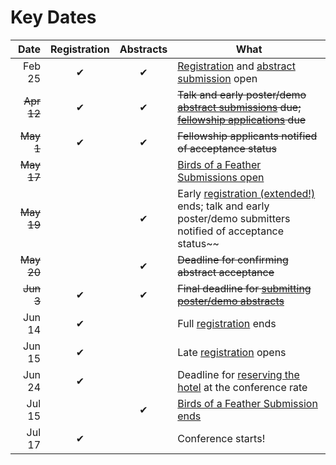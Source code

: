 <slot name="/events/gcc2022/header" />

# Key Dates

| Date   | Registration | Abstracts | What |
| -----: | :---: | :---: | --- |
| Feb 25  | ✔ | ✔ | [Registration](/events/gcc2022/register/) and [abstract submission](/events/gcc2022/abstracts/) open |
| ~~Apr  12~~ | ✔ | ✔ | ~~Talk and early poster/demo [abstract submissions](/events/gcc2022/abstracts/) due; [fellowship applications](/events/gcc2022/register#gcc2022-fellowships) due~~ |
| ~~May  1~~  | ✔ | ✔ | ~~Fellowship applicants notified of acceptance status~~ |
| ~~May 17~~ |  | | [Birds of a Feather Submissions open](https://bit.ly/gcc2022-submit-bof) |
| ~~May  19~~ |   | ✔ | Early [registration (extended!)](/events/gcc2022/register/) ends; talk and early poster/demo submitters notified of acceptance status~~ |
| ~~May  20~~ |   | ✔ | ~~Deadline for confirming abstract acceptance~~ |
| ~~Jun  3~~ | ✔ | ✔ | ~~Final deadline for [submitting poster/demo abstracts](/events/gcc2022/abstracts/)~~ |
| Jun 14 | ✔ |   | Full [registration](/events/gcc2022/register/) ends |
| Jun 15 | ✔ |   | Late [registration](/events/gcc2022/register/) opens |
| Jun 24 | ✔ |   | Deadline for [reserving the hotel](https://www.marriott.com/event-reservations/reservation-link.mi?id=1645812815669&key=GRP&app=resvlink) at the conference rate |
| Jul 15 |   | ✔ | [Birds of a Feather Submission ends](https://bit.ly/gcc2022-submit-bof) |
| Jul 17 | ✔ |   | Conference starts! |
